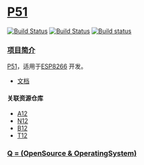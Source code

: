 ﻿# [P51](https://github.com/OS-Q/P51)

[![Build Status](https://github.com/OS-Q/P51/workflows/P51/badge.svg)](https://github.com/OS-Q/P51/actions)
[![Build Status](https://travis-ci.com/OS-Q/P51.svg?branch=master)](https://travis-ci.com/OS-Q/P51)
[![Build status](https://ci.appveyor.com/api/projects/status/1aabe5q9ea8sjptj?svg=true)](https://ci.appveyor.com/project/Qitas/p15)

### [项目简介](https://github.com/OS-Q/P51/wiki)

[P51](https://github.com/OS-Q/P51)，适用于[ESP8266](https://github.com/SoCXin/ESP8266) 开发。

* [文档](http://docs.OS-Q.com/page/platforms/)

#### 关联资源仓库

* [A12](https://github.com/OS-Q/A12)
* [N12](https://github.com/OS-Q/N12)
* [B12](https://github.com/OS-Q/B12)
* [T12](https://github.com/OS-Q/T12)

### [Q = (OpenSource & OperatingSystem) ](http://www.OS-Q.com)

